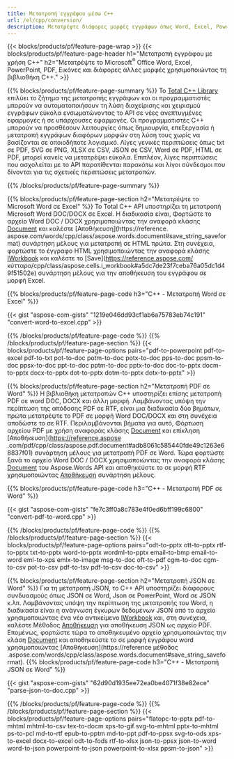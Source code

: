 ```yaml
---
title: Μετατροπή εγγράφου μέσω C++ 
url: /el/cpp/conversion/
description: Μετατρέψτε διάφορες μορφές εγγράφων όπως Word, Excel, PowerPoint, PDF, JSON, Images και άλλα χρησιμοποιώντας C++ API. 
---
```


{{< blocks/products/pf/feature-page-wrap >}}
{{< blocks/products/pf/feature-page-header h1="Μετατροπή εγγράφου με χρήση C++" h2="Μετατρέψτε το Microsoft<sup>&reg;</sup> Office Word, Excel, PowerPoint, PDF, Εικόνες και διάφορες άλλες μορφές χρησιμοποιώντας τη βιβλιοθήκη C++." >}}

{{% blocks/products/pf/feature-page-summary %}}
Το [Total C++ Library](https://products.aspose.com/total/cpp/) επιλύει το ζήτημα της μετατροπής εγγράφων και οι προγραμματιστές μπορούν να αυτοματοποιήσουν τη λύση διαχείρισης και χειρισμού εγγράφων εύκολα ενσωματώνοντας το API σε νέες ανεπτυγμένες εφαρμογές ή σε υπάρχουσες εφαρμογές. Οι προγραμματιστές C++ μπορούν να προσθέσουν λειτουργίες όπως δημιουργία, επεξεργασία ή μετατροπή εγγράφων διαφόρων μορφών στη λύση τους χωρίς να βασίζονται σε οποιοδήποτε λογισμικό. Λίγες γενικές περιπτώσεις όπως txt σε PDF, SVG σε PNG, XLSX σε CSV, JSON σε CSV, Word σε PDF, HTML σε PDF, μπορεί κανείς να μετατρέψει εύκολα. Επιπλέον, λίγες περιπτώσεις που ασχολείται με το API παρατίθενται παρακάτω και λίγοι σύνδεσμοι που δίνονται για τις σχετικές περιπτώσεις μετατροπών. 

{{% /blocks/products/pf/feature-page-summary  %}}

{{% blocks/products/pf/feature-page-section  h2="Μετατρέψτε το Microsoft Word σε Excel" %}}
Το Total C++ API υποστηρίζει τη μετατροπή Microsoft Word DOC/DOCX σε Excel.  Η διαδικασία είναι, Φορτώστε το αρχείο Word DOC / DOCX χρησιμοποιώντας την αναφορά κλάσης [Document](https://reference.aspose.com/words/cpp/class/aspose.words.document) και καλέστε [Αποθήκευση](https://reference. aspose.com/words/cpp/class/aspose.words.document#save_string_saveformat) συνάρτηση μέλους για μετατροπή σε HTML πρώτα. Στη συνέχεια, φορτώστε το έγγραφο HTML χρησιμοποιώντας την αναφορά κλάσης [IWorkbook](https://reference.aspose.com/cells/cpp/class/aspose.cells.i_workbook) και καλέστε το [Save](https://reference.aspose.com/ κύτταρα/cpp/class/aspose.cells.i_workbook#a5dc7de23f7ceba76a05dc1d49f51502e) συνάρτηση μέλους για την αποθήκευση του εγγράφου σε μορφή Excel. 

{{% blocks/products/pf/feature-page-code h3="C++ - Μετατροπή Word σε Excel" %}}

{{< gist "aspose-com-gists" "1219e046dd93cf1ab6a75783eb74c191" "convert-word-to-excel.cpp" >}}

{{% /blocks/products/pf/feature-page-code  %}}
{{% /blocks/products/pf/feature-page-section %}}
{{< blocks/products/pf/feature-page-options pairs="pdf-to-powerpoint pdf-to-excel pdf-to-txt pot-to-doc potm-to-doc potx-to-doc pps-to-doc ppsm-to-doc ppsx-to-doc ppt-to-doc pptm-to-doc pptx-to-doc  doc-to-pptx docm-to-pptx docx-to-pptx dot-to-pptx dotm-to-pptx dotx-to-pptx" >}}

{{% blocks/products/pf/feature-page-section  h2="Μετατροπή PDF σε Word" %}}
Η βιβλιοθήκη μετατροπών C++ υποστηρίζει επίσης μετατροπή PDF σε word DOC, DOCX και άλλη μορφή. Λαμβάνοντας υπόψη την περίπτωση της απόδοσης PDF σε RTF, είναι μια διαδικασία δύο βημάτων, πρώτα μετατρέψτε το PDF σε μορφή Word DOC/DOCX και στη συνέχεια αποδώστε το σε RTF. Περιλαμβάνονται βήματα για αυτό, Φόρτωση αρχείου PDF με χρήση αναφοράς κλάσης [Document](https://reference.aspose.com/pdf/cpp/class/aspose.pdf.document) και επίκληση [Αποθήκευση](https://reference.aspose .com/pdf/cpp/class/aspose.pdf.document#adb8061c585440fde49c1263e68837f01) συνάρτηση μέλους για μετατροπή PDF σε Word. Τώρα φορτώστε ξανά το αρχείο Word DOC / DOCX χρησιμοποιώντας την αναφορά κλάσης [Document](https://reference.aspose.com/words/cpp/class/aspose.words.document) του Aspose.Words API και αποθηκεύστε το σε μορφή RTF χρησιμοποιώντας [Αποθήκευση](https://reference.aspose.com/words/cpp/class/aspose.words.document#save_stream_saveformat) συνάρτηση μέλους.

{{% blocks/products/pf/feature-page-code h3="C++ - Μετατροπή PDF σε Word" %}}

{{< gist "aspose-com-gists" "fe7c3ff0a8c783e4f0ed6bff199c6800" "convert-pdf-to-word.cpp" >}}

{{% /blocks/products/pf/feature-page-code  %}}
{{% /blocks/products/pf/feature-page-section %}}
{{< blocks/products/pf/feature-page-options pairs="odt-to-pptx ott-to-pptx rtf-to-pptx txt-to-pptx word-to-pptx wordml-to-pptx email-to-bmp email-to-word eml-to-xps emlx-to-image msg-to-doc oft-to-pdf cgm-to-doc cgm-to-csv pot-to-csv pdf-to-tsv pdf-to-csv doc-to-csv" >}}

{{% blocks/products/pf/feature-page-section  h2="Μετατροπή JSON σε Word" %}}
Για τη μετατροπή JSON, το C++ API υποστηρίζει διάφορους συνδυασμούς όπως JSON σε Word, Json σε PowerPoint, Word σε JSON κ.λπ. Λαμβάνοντας υπόψη την περίπτωση της μετατροπής του Word, η διαδικασία είναι η ανάγνωση έγκυρων δεδομένων JSON από το αρχείο χρησιμοποιώντας ένα νέο αντικείμενο [IWorkbook](https://reference.aspose.com/cells/cpp/class/aspose.cells.i_workbook) και, στη συνέχεια, καλέστε Μέθοδος [Αποθήκευση](https://reference.aspose.com/cells/cpp/class/aspose.cells.i_workbook#a9460f52a2dec8f4bf623a4905167d997) για αποθήκευση JSON ως αρχείο PDF. Επομένως, φορτώστε τώρα το αποθηκευμένο αρχείο χρησιμοποιώντας την κλάση [Document](https://reference.aspose.com/words/cpp/class/aspose.words.document) και αποθηκεύστε το σε μορφή εγγράφου word χρησιμοποιώντας [Αποθήκευση](https://reference μέθοδος .aspose.com/words/cpp/class/aspose.words.document#save_string_saveformat).
{{% blocks/products/pf/feature-page-code h3="C++ - Μετατροπή JSON σε Word" %}}

{{< gist "aspose-com-gists" "62d90d1935ee72ea0be4071f38e82ece" "parse-json-to-doc.cpp" >}}


{{% /blocks/products/pf/feature-page-code  %}}
{{% /blocks/products/pf/feature-page-section %}}
{{< blocks/products/pf/feature-page-options pairs="flatopc-to-pptx pdf-to-mhtml mhtml-to-csv tex-to-docm xps-to-gif svg-to-mhtml pptx-to-mhtml ps-to-pcl md-to-rtf epub-to-pptm md-to-ppt pdf-to-ppsx svg-to-ods xps-to-excel docx-to-excel odt-to-fods rtf-to-xlsx json-to-ppsx json-to-word word-to-json powerpoint-to-json powerpoint-to-xlsx ppsm-to-json" >}}